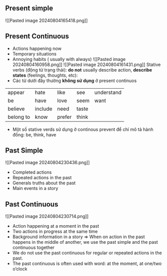 ## Present simple
![[Pasted image 20240804165418.png]]
## Present Continuous

- Actions happening now
- Temporary situations
- Annoying habits ( usually with always)
![[Pasted image 20240804160958.png]]
![[Pasted image 20240804161431.png]]
Stative verbs (động từ trạng thái): **do not** usually describe action, **describe states** (feelings, thoughts, etc): 
- Các từ dưới đây thường **không sử dụng** ở present continuos

|           |         |        |       |            |
| --------- | ------- | ------ | ----- | ---------- |
| appear    | hate    | like   | see   | understand |
| be        | have    | love   | seem  | want       |
| believe   | include | need   | taste |            |
| belong to | know    | prefer | think |            |
- Một số stative verds sử dụng ở continous prevent để chỉ mô tả hành đồng: be, think, have
## Past Simple
![[Pasted image 20240804230436.png]]
- Completed actions
- Repeated actions in the past
- Generals truths about the past
- Main events in a story
## Past Continuous
![[Pasted image 20240804230714.png]]
- Action happening at a moment in the past
- Two actions in progress at the same time
- Background information in a story
=> When on action in the past happens in the middle of another, we use the past simple and the past continuous together
- We do not use the past continuous for regular or repeated actions in the past.
- The past continuous is often used with word: at the moment, at one/two o’clock